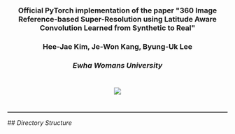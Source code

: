 ### <center>Official PyTorch implementation of the paper "360 Image Reference-based Super-Resolution using Latitude Aware Convolution Learned from Synthetic to Real"

### <center>Hee-Jae Kim, Je-Won Kang, Byung-Uk Lee
### <center><i>Ewha Womans University 

<center><img src="https://user-images.githubusercontent.com/42056469/141826157-30379a39-4bcd-4789-835c-5bfdcbc5fde4.png" vspace="25px"></center>
  
<hr style="border: solid 1px gray;">
## Directory Structure  
  
